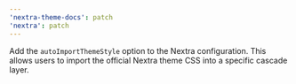 ```yaml
---
'nextra-theme-docs': patch
'nextra': patch
---
```


Add the `autoImportThemeStyle` option to the Nextra configuration. This allows users to import the official Nextra theme CSS into a specific cascade layer.
